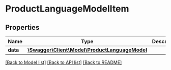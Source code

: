 # ProductLanguageModelItem

## Properties
Name | Type | Description | Notes
------------ | ------------- | ------------- | -------------
**data** | [**\Swagger\Client\Model\ProductLanguageModel**](ProductLanguageModel.md) |  | [optional] 


[[Back to Model list]](../README.md#documentation-for-models) [[Back to API list]](../README.md#documentation-for-api-endpoints) [[Back to README]](../README.md)


